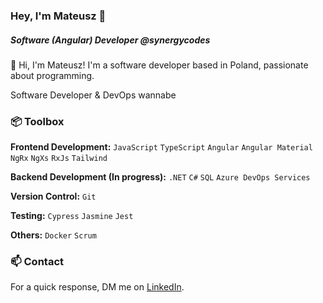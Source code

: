 ### Hey, I'm Mateusz 👋  
##### Software (Angular) Developer @synergycodes

👋 Hi, I'm Mateusz! I'm a software developer based in Poland, passionate about programming.
<p></p>Software Developer & DevOps wannabe
 
### 📦 Toolbox

**Frontend Development:** `JavaScript` `TypeScript` `Angular` `Angular Material` `NgRx`  `NgXs` `RxJs` `Tailwind` 

**Backend Development (In progress):** `.NET` `C#` `SQL` `Azure DevOps Services`
 
**Version Control:** `Git`

**Testing:** `Cypress` `Jasmine` `Jest`

**Others:** `Docker` `Scrum`
 

### 📫 Contact

 For a quick response, DM me on [LinkedIn](https://www.linkedin.com/in/mateusztomczyk02/). 
 
